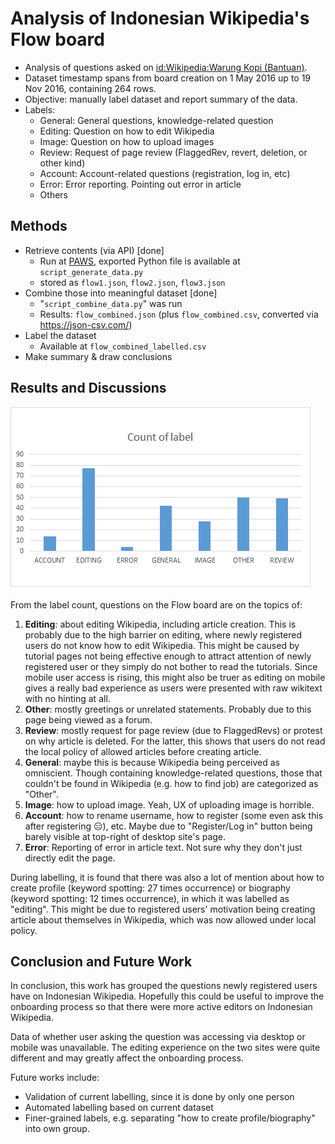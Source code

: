 # Analysis of Indonesian Wikipedia's Flow board

- Analysis of questions asked on [id:Wikipedia:Warung Kopi (Bantuan)](https://id.wikipedia.org/wiki/Wikipedia:Warung_Kopi_(Bantuan)).
- Dataset timestamp spans from board creation on 1 May 2016 up to 19 Nov 2016, containing 264 rows.
- Objective: manually label dataset and report summary of the data.
- Labels:
  - General: General questions, knowledge-related question
  - Editing: Question on how to edit Wikipedia
  - Image: Question on how to upload images
  - Review: Request of page review (FlaggedRev, revert, deletion, or other kind)
  - Account: Account-related questions (registration, log in, etc)
  - Error: Error reporting. Pointing out error in article
  - Others

## Methods
- Retrieve contents (via API) [done]
  - Run at [PAWS](http://paws.wmflabs.org/), exported Python file is available at `script_generate_data.py`
  - stored as `flow1.json`, `flow2.json`, `flow3.json`
- Combine those into meaningful dataset [done]
  - "`script_combine_data.py`" was run
  - Results: `flow_combined.json` (plus `flow_combined.csv`, converted via https://json-csv.com/)
- Label the dataset
  - Available at `flow_combined_labelled.csv`
- Make summary & draw conclusions

## Results and Discussions
![Count of labels](labels.png)

From the label count, questions on the Flow board are on the topics of:

1. **Editing**: about editing Wikipedia, including article creation. This is probably due to the high barrier on editing, where newly registered users do not know how to edit Wikipedia. This might be caused by tutorial pages not being effective enough to attract attention of newly registered user or they simply do not bother to read the tutorials. Since mobile user access is rising, this might also be truer as editing on mobile gives a really bad experience as users were presented with raw wikitext with no hinting at all.
2. **Other**: mostly greetings or unrelated statements. Probably due to this page being viewed as a forum.
3. **Review**: mostly request for page review (due to FlaggedRevs) or protest on why article is deleted. For the latter, this shows that users do not read the local policy of allowed articles before creating article.
4. **General**: maybe this is because Wikipedia being perceived as omniscient. Though containing knowledge-related questions, those that couldn't be found in Wikipedia (e.g. how to find job) are categorized as "Other".
5. **Image**: how to upload image. Yeah, UX of uploading image is horrible.
6. **Account**: how to rename username, how to register (some even ask this after registering :expressionless:), etc. Maybe due to "Register/Log in" button being barely visible at top-right of desktop site's page.
7. **Error**: Reporting of error in article text. Not sure why they don't just directly edit the page.

During labelling, it is found that there was also a lot of mention about how to create profile (keyword spotting: 27 times occurrence) or biography (keyword spotting: 12 times occurrence), in which it was labelled as "editing". This might be due to registered users' motivation being creating article about themselves in Wikipedia, which was now allowed under local policy.

## Conclusion and Future Work

In conclusion, this work has grouped the questions newly registered users have on Indonesian Wikipedia. Hopefully this could be useful to improve the onboarding process so that there were more active editors on Indonesian Wikipedia.

Data of whether user asking the question was accessing via desktop or mobile was unavailable. The editing experience on the two sites were quite different and may greatly affect the onboarding process.

Future works include:
- Validation of current labelling, since it is done by only one person
- Automated labelling based on current dataset
- Finer-grained labels, e.g. separating "how to create profile/biography" into own group.
